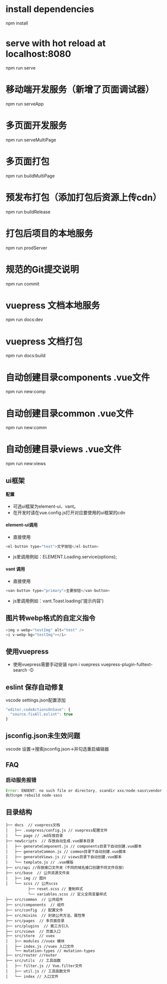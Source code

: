 
# install dependencies
npm install

# serve with hot reload at localhost:8080
npm run serve

# 移动端开发服务（新增了页面调试器）
npm run serveApp

# 多页面开发服务
npm run serveMultiPage

# 多页面打包
npm run buildMultiPage

# 预发布打包（添加打包后资源上传cdn）
npm run buildRelease

# 打包后项目的本地服务
npm run prodServer

# 规范的Git提交说明
npm run commit

# vuepress 文档本地服务
npm run docs:dev

# vuepress 文档打包
npm run docs:build

# 自动创建目录components .vue文件
npm run new:comp

# 自动创建目录common .vue文件
npm run new:comm

# 自动创建目录views .vue文件
npm run new:views

## ui框架
#### 配置
* 可选ui框架为element-ui、vant。
* 在开发时请在vue.config.js打开对应要使用的ui框架的cdn
#### element-ui调用
* 直接使用
``` js
<el-button type="text">文字按钮</el-button>
```
* js里调用例如：ELEMENT.Loading.service(options);
#### vant 调用
* 直接使用
``` js
<van-button type="primary">主要按钮</van-button>
```
* js里调用例如：vant.Toast.loading('提示内容')

## 图片转webp格式的自定义指令
``` js
<img v-webp="testImg" alt="test" />
<i v-webp-bg="testImg"></i>
```

## 使用vuepress
* 使用vuepress需要手动安装 npm i vuepress vuepress-plugin-fulltext-search -D

## eslint 保存自动修复
vscode settings.json配置添加
``` js
"editor.codeActionsOnSave": {
  "source.fixAll.eslint": true
}
```
## jsconfig.json未生效问题
vscode 设置->搜索jsconfig.json->并勾选重启编辑器
## FAQ
### 启动服务报错
``` js
Error: ENOENT: no such file or directory, scandir xxx/node-sass\vendor
执行cnpm rebuild node-sass
```
## 目录结构

```shell
├── docs  // vuepress文档
│   ├── .vuepress/config.js // vuepress配置文件
│   └── page // .md存放目录
├── newScripts  // 存放自动生成.vue脚本目录
│   ├── generateComponent.js // components目录下自动创建.vue脚本
│   ├── generateCommon.js // common目录下自动创建.vue脚本
│   ├── generateViews.js // views目录下自动创建.vue脚本
│   └── template.js // .vue模版
├── src/api //存放接口文件夹（不同的域名接口创建不同文件存放）
├── src/base  // 公共资源文件夹
│   ├── img // 图片
│   └── scss // 公共scss
          ├── reset.scss // 重制样式
          └── variables.scss // 定义全局变量样式
├── src/common  // 公共组件
├── src/components  // 组件
├── src/config  // 配置文件
├── src/mixins  // 封装公共方法、属性等
├── src/pages  // 多页面目录
├── src/plugins  // 第三方引入
├── src/views  // 页面入口
├── src/store  // vuex
│   ├── modules //vuex 模块
│   ├── index.js //vuex 入口文件
│   └── mutation-types // mutation-types
├── src/router //router
├── src/utils  // 工具函数
│   ├── filter.js // Vue.filter文件
│   ├── util.js // 工具函数文件
│   └── index // 入口文件
```

